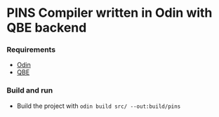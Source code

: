 # PINS Compiler written in Odin with QBE backend

### Requirements
- [Odin](https://odin-lang.org)
- [QBE](https://c9x.me/compile/)

### Build and run
- Build the project with `odin build src/ --out:build/pins`
